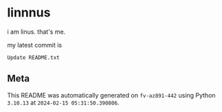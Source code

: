 # linnnus

i am linus. that's me.

my latest commit is

```
Update README.txt
```

## Meta

This README was automatically generated on `fv-az891-442` using Python
`3.10.13` at `2024-02-15 05:31:50.390806`.
